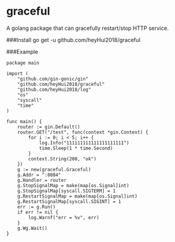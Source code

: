 # graceful
A golang package that can gracefully restart/stop HTTP service.

###Install
go get -u github.com/heyHui2018/graceful

###Example
```
package main

import (
	"github.com/gin-gonic/gin"
	"github.com/heyHui2018/graceful"
	"github.com/heyHui2018/log"
	"os"
	"syscall"
	"time"
)

func main() {
	router := gin.Default()
	router.GET("/test", func(context *gin.Context) {
		for i := 0; i < 5; i++ {
			log.Info("111111111111111111111")
			time.Sleep(1 * time.Second)
		}
		context.String(200, "ok")
	})
	g := new(graceful.Graceful)
	g.Addr = ":8084"
	g.Handler = router
	g.StopSignalMap = make(map[os.Signal]int)
	g.StopSignalMap[syscall.SIGTERM] = 1
	g.RestartSignalMap = make(map[os.Signal]int)
	g.RestartSignalMap[syscall.SIGINT] = 1
	err := g.Run()
	if err != nil {
		log.Warnf("err = %v", err)
	}
	g.Wg.Wait()
}
```